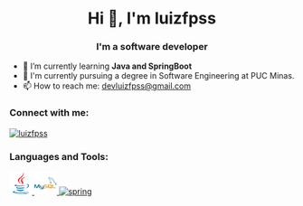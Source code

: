 <h1 align="center">Hi 👋, I'm luizfpss</h1>
<h3 align="center">I'm a software developer</h3>

- 🌱 I’m currently learning **Java and SpringBoot**
- 🔭 I'm currently pursuing a degree in Software Engineering at PUC Minas.
- 📫 How to reach me: devluizfpss@gmail.com

<h3 align="left">Connect with me:</h3>
<p align="left">
<a href="https://linkedin.com/in/luizfpss" target="blank"><img align="center" src="https://raw.githubusercontent.com/rahuldkjain/github-profile-readme-generator/master/src/images/icons/Social/linked-in-alt.svg" alt="luizfpss" height="30" width="40" /></a>
</p>

<h3 align="left">Languages and Tools:</h3>
<p align="left"> <a href="https://www.java.com" target="_blank" rel="noreferrer"> <img src="https://raw.githubusercontent.com/devicons/devicon/master/icons/java/java-original.svg" alt="java" width="40" height="40"/> </a> <a href="https://www.mysql.com/" target="_blank" rel="noreferrer"> <img src="https://raw.githubusercontent.com/devicons/devicon/master/icons/mysql/mysql-original-wordmark.svg" alt="mysql" width="40" height="40"/> </a> <a href="https://spring.io/" target="_blank" rel="noreferrer"> <img src="https://www.vectorlogo.zone/logos/springio/springio-icon.svg" alt="spring" width="40" height="40"/> </a> </p>
